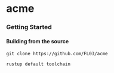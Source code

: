 # acme

### Getting Started

#### Building from the source

    git clone https://github.com/FL03/acme

    rustup default toolchain

